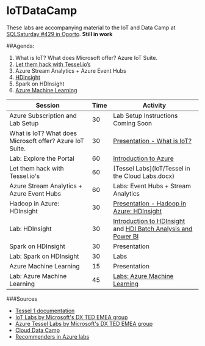 # IoTDataCamp

These labs are accompanying material to the IoT and Data Camp at [SQLSaturday #429 in Oporto](http://www.sqlsaturday.com/429).
**Still in work**

##Agenda:
1. What is IoT? What does Microsoft offer? Azure IoT Suite.
2. [Let them hack with Tessel.io’s](IoT)
3. Azure Stream Analytics + Azure Event Hubs
4. [HDInsight](HDInsight)
5. Spark on HDInsight
6. [Azure Machine Learning](AzureML)

Session     | Time  | Activity
-------- | --- | ---------------
Azure Subscription and Lab Setup  | 30  | Lab Setup Instructions Coming Soon
What is IoT? What does Microsoft offer? Azure IoT Suite. | 30  | <a href='http://www.slideshare.net/oliviaklose/techcamps-internet-of-things'>Presentation - What is IoT?</a>
Lab: Explore the Portal | 60  | <a href='IoT/IntroToAzure.md'>Introduction to Azure</a>
Let them hack with Tessel.io's | 60 | [Tessel Labs](IoT/Tessel in the Cloud Labs.docx)
Azure Stream Analytics + Azure Event Hubs | 60 | Labs: Event Hubs + Stream Analytics
Hadoop in Azure: HDInsight  | 30  | <a href='HDInsight/Hadoop in Azure.pptx'>Presentation - Hadoop in Azure: HDInsight</a>
Lab: HDInsight | 30  | <a href='HDInsight/1IntroToHDI.md'>Introduction to HDInsight</a> and <a href='HDInsight/2BatchAnalysis.md'>HDI Batch Analysis and Power BI</a>
Spark on HDInsight | 30 | Presentation
Lab: Spark on HDInsight | 30 | Labs
Azure Machine Learning | 15 | Presentation
Lab: Azure Machine Learning | 45 | [Labs: Azure Machine Learning](AzureML)

###Sources
- [Tessel 1 documentation](http://start.tessel.io/install)
- [IoT Labs by Microsoft's DX TED EMEA group](https://github.com/dx-ted-emea/iot-labs)
- [Azure Tessel Labs by Microsoft's DX TED EMEA group](https://github.com/dx-ted-emea/azure-tessel)
- [Cloud Data Camp](https://github.com/Azure-Readiness/CloudDataCamp)
- [Recommenders in Azure labs](https://github.com/oliviak/Recommender-in-Azure/)